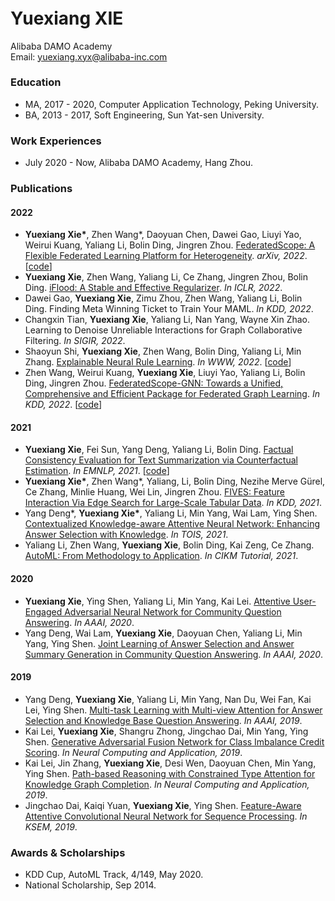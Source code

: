 ###### &nbsp;

# Yuexiang XIE  
Alibaba DAMO Academy   
Email: yuexiang.xyx@alibaba-inc.com


### Education

+ MA, 2017 - 2020, Computer Application Technology, Peking University. 
+ BA, 2013 - 2017, Soft Engineering, Sun Yat-sen University.


### Work Experiences

+ July 2020 - Now, Alibaba DAMO Academy, Hang Zhou.


### Publications

#### 2022
+ **Yuexiang Xie\***, Zhen Wang\*, Daoyuan Chen, Dawei Gao, Liuyi Yao, Weirui Kuang, Yaliang Li, Bolin Ding, Jingren Zhou. [FederatedScope: A Flexible Federated Learning Platform for Heterogeneity](https://arxiv.org/abs/2204.05011). *arXiv, 2022*. [[code](https://github.com/alibaba/FederatedScope)]  
+ **Yuexiang Xie**, Zhen Wang, Yaliang Li, Ce Zhang, Jingren Zhou, Bolin Ding. [iFlood: A Stable and Effective Regularizer](https://openreview.net/forum?id=MsHnJPaBUZE). *In ICLR, 2022*.    
+ Dawei Gao, **Yuexiang Xie**, Zimu Zhou, Zhen Wang, Yaliang Li, Bolin Ding. Finding Meta Winning Ticket to Train Your MAML. *In KDD, 2022*.
+ Changxin Tian, **Yuexiang Xie**, Yaliang Li, Nan Yang, Wayne Xin Zhao. Learning to Denoise Unreliable Interactions for Graph Collaborative Filtering. *In SIGIR, 2022*.  
+ Shaoyun Shi, **Yuexiang Xie**, Zhen Wang, Bolin Ding, Yaliang Li, Min Zhang. [Explainable Neural Rule Learning](https://dl.acm.org/doi/fullHtml/10.1145/3485447.3512023). *In WWW, 2022*. [[code](https://github.com/Shuriken13/ENRL)]  
+ Zhen Wang, Weirui Kuang, **Yuexiang Xie**, Liuyi Yao, Yaliang Li, Bolin Ding, Jingren Zhou. [FederatedScope-GNN: Towards a Unified, Comprehensive and Efficient Package for Federated Graph Learning](https://arxiv.org/abs/2204.05562). *In KDD, 2022*. [[code](https://github.com/alibaba/FederatedScope/tree/master/federatedscope/gfl)]  

#### 2021
+ **Yuexiang Xie**, Fei Sun, Yang Deng, Yaliang Li, Bolin Ding. [Factual Consistency Evaluation for Text Summarization via Counterfactual Estimation](https://aclanthology.org/2021.findings-emnlp.10/). *In EMNLP, 2021*. [[code](https://github.com/xieyxclack/factual_coco)]  
+ **Yuexiang Xie\***, Zhen Wang\*, Yaliang, Li, Bolin Ding, Nezihe Merve Gürel, Ce Zhang, Minlie Huang, Wei Lin, Jingren Zhou. [FIVES: Feature Interaction Via Edge Search for Large-Scale Tabular Data](https://arxiv.org/abs/2007.14573). *In KDD, 2021*.  
+ Yang Deng\*, **Yuexiang Xie\***, Yaliang Li, Min Yang, Wai Lam, Ying Shen. [Contextualized Knowledge-aware Attentive Neural Network: Enhancing Answer Selection with Knowledge](https://arxiv.org/abs/2104.05216). *In TOIS, 2021*.  
+ Yaliang Li, Zhen Wang, **Yuexiang Xie**, Bolin Ding, Kai Zeng, Ce Zhang. [AutoML: From Methodology to Application](https://dl.acm.org/doi/abs/10.1145/3459637.3483279). *In CIKM Tutorial, 2021*.  

#### 2020
+ **Yuexiang Xie**, Ying Shen, Yaliang Li, Min Yang, Kai Lei. [Attentive User-Engaged Adversarial Neural Network for Community Question Answering](https://ojs.aaai.org/index.php/AAAI/article/view/6472). *In AAAI, 2020*.  
+ Yang Deng, Wai Lam, **Yuexiang Xie**, Daoyuan Chen, Yaliang Li, Min Yang, Ying Shen. [Joint Learning of Answer Selection and Answer Summary Generation in Community Question Answering](https://arxiv.org/abs/1911.09801). *In AAAI, 2020*.  

#### 2019
+ Yang Deng, **Yuexiang Xie**, Yaliang Li, Min Yang, Nan Du, Wei Fan, Kai Lei, Ying Shen. [Multi-task Learning with Multi-view Attention for Answer Selection and Knowledge Base Question Answering](https://arxiv.org/abs/1812.02354). *In AAAI, 2019*.  
+ Kai Lei, **Yuexiang Xie**, Shangru Zhong, Jingchao Dai, Min Yang, Ying Shen. [Generative Adversarial Fusion Network for Class Imbalance Credit Scoring](https://link.springer.com/article/10.1007/s00521-019-04335-1). *In Neural Computing and Application, 2019*.  
+ Kai Lei, Jin Zhang, **Yuexiang Xie**, Desi Wen, Daoyuan Chen, Min Yang, Ying Shen. [Path-based Reasoning with Constrained Type Attention for Knowledge Graph Completion](https://link.springer.com/article/10.1007/s00521-019-04181-1). *In Neural Computing and Application, 2019*.  
+ Jingchao Dai, Kaiqi Yuan, **Yuexiang Xie**, Ying Shen. [Feature-Aware Attentive Convolutional Neural Network for Sequence Processing](https://link.springer.com/chapter/10.1007/978-3-030-29563-9_28). *In KSEM, 2019*.  


### Awards & Scholarships

+ KDD Cup, AutoML Track, 4/149, May 2020.
+ National Scholarship, Sep 2014.
